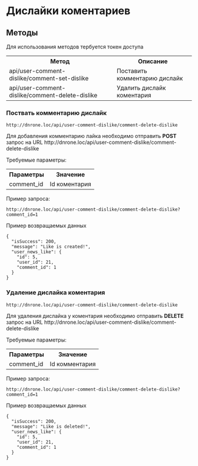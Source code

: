 # Дислайки коментариев

## Методы

<p>
    Для использования методов тербуется токен доступа
</p>   

<table>
    <tr>
        <th>
            Метод
        </th>
        <th>
            Описание
        </th>
    </tr>
    <tr>
        <td>
            api/user-comment-dislike/comment-set-dislike
        </td>
        <td>
            Поставить комментарию дислайк
        </td>
    </tr>
    <tr>
        <td>
            api/user-comment-dislike/comment-delete-dislike
        </td>
        <td>
            Удалить дислайк коментария
        </td>
    </tr>
</table>

### Поствать комментарию дислайк

`http://dnrone.loc/api/user-comment-dislike/comment-delete-dislike`
<p>
    Для добавления комментарию лайка необходимо отправить <b>POST</b> запрос на URL http://dnrone.loc/api/user-comment-dislike/comment-delete-dislike
</p>
<p>
    Требуемые параметры:
</p>
<table>
    <tr>
        <th>
            Параметры
        </th>
        <th>
            Значение
        </th>
    </tr>
    <tr>
        <td>
            comment_id
        </td>
        <td>
            Id коментария
        </td>
    </tr>
</table>
<p>
    Пример запроса:
</p>

`http://dnrone.loc/api/user-comment-dislike/comment-delete-dislike?comment_id=1`

<p>
    Пример возвращаемых данных
</p>

```json5
{
  "isSuccess": 200,
  "message": "Like is created!",
  "user_news_like": {
    "id": 5,
    "user_id": 21,
    "comment_id": 1
  }
}
```

### Удаление дислайка коментария

`http://dnrone.loc/api/user-comment-dislike/comment-delete-dislike`
<p>
    Для удаления дислайка у коментария необходимо отправить <b>DELETE</b> запрос на URL http://dnrone.loc/api/user-comment-dislike/comment-delete-dislike
</p>
<p>
    Требуемые параметры:
</p>
<table>
    <tr>
        <th>
            Параметры
        </th>
        <th>
            Значение
        </th>
    </tr>
    <tr>
        <td>
            comment_id
        </td>
        <td>
            Id комментария
        </td>
    </tr>
</table>
<p>
    Пример запроса:
</p>

`http://dnrone.loc/api/user-comment-dislike/comment-delete-dislike?comment_id=1`

<p>
    Пример возвращаемых данных
</p>

```json5
{
  "isSuccess": 200,
  "message": "Like is deleted!",
  "user_news_like": {
    "id": 5,
    "user_id": 21,
    "comment_id": 1
  }
}
```
